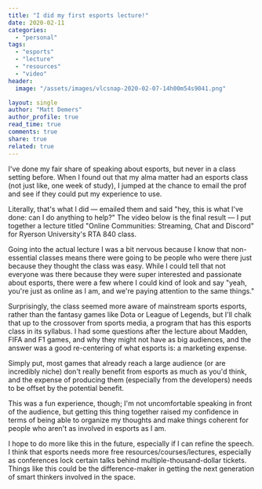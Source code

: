 ```yaml
---
title: "I did my first esports lecture!"
date: 2020-02-11
categories: 
  - "personal"
tags: 
  - "esports"
  - "lecture"
  - "resources"
  - "video"
header:
  image: "/assets/images/vlcsnap-2020-02-07-14h00m54s9041.png"

layout: single
author: "Matt Demers"
author_profile: true
read_time: true
comments: true
share: true
related: true
---
```


I've done my fair share of speaking about esports, but never in a class setting before. When I found out that my alma matter had an esports class (not just like, one week of study), I jumped at the chance to email the prof and see if they could put my experience to use.

Literally, that's what I did — emailed them and said "hey, this is what I've done: can I do anything to help?" The video below is the final result — I put together a lecture titled "Online Communities: Streaming, Chat and Discord" for Ryerson University's RTA 840 class.

Going into the actual lecture I was a bit nervous because I know that non-essential classes means there were going to be people who were there just because they thought the class was easy. While I could tell that not everyone was there because they were super interested and passionate about esports, there were a few where I could kind of look and say "yeah, you're just as online as I am, and we're paying attention to the same things."

Surprisingly, the class seemed more aware of mainstream sports esports, rather than the fantasy games like Dota or League of Legends, but I'll chalk that up to the crossover from sports media, a program that has this esports class in its syllabus. I had some questions after the lecture about Madden, FIFA and F1 games, and why they might not have as big audiences, and the answer was a good re-centering of what esports is: a marketing expense.

Simply put, most games that already reach a large audience (or are incredibly niche) don't really benefit from esports as much as you'd think, and the expense of producing them (especially from the developers) needs to be offset by the potential benefit.

This was a fun experience, though; I'm not uncomfortable speaking in front of the audience, but getting this thing together raised my confidence in terms of being able to organize my thoughts and make things coherent for people who aren't as involved in esports as I am.

I hope to do more like this in the future, especially if I can refine the speech. I think that esports needs more free resources/courses/lectures, especially as conferences lock certain talks behind multiple-thousand-dollar tickets. Things like this could be the difference-maker in getting the next generation of smart thinkers involved in the space.
